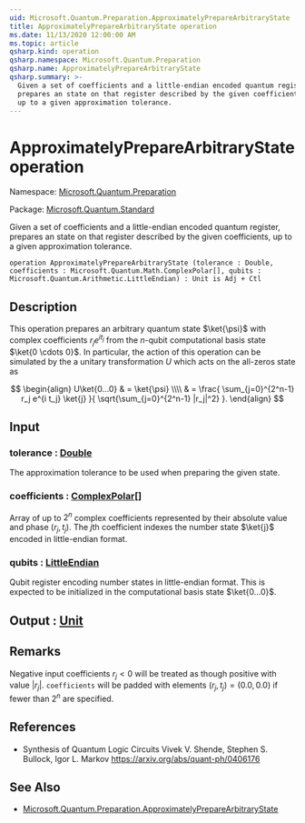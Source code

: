 ```yaml
---
uid: Microsoft.Quantum.Preparation.ApproximatelyPrepareArbitraryState
title: ApproximatelyPrepareArbitraryState operation
ms.date: 11/13/2020 12:00:00 AM
ms.topic: article
qsharp.kind: operation
qsharp.namespace: Microsoft.Quantum.Preparation
qsharp.name: ApproximatelyPrepareArbitraryState
qsharp.summary: >-
  Given a set of coefficients and a little-endian encoded quantum register,
  prepares an state on that register described by the given coefficients,
  up to a given approximation tolerance.
---
```


# ApproximatelyPrepareArbitraryState operation

Namespace: [Microsoft.Quantum.Preparation](xref:Microsoft.Quantum.Preparation)

Package: [Microsoft.Quantum.Standard](https://nuget.org/packages/Microsoft.Quantum.Standard)


Given a set of coefficients and a little-endian encoded quantum register,prepares an state on that register described by the given coefficients,up to a given approximation tolerance.

```qsharp
operation ApproximatelyPrepareArbitraryState (tolerance : Double, coefficients : Microsoft.Quantum.Math.ComplexPolar[], qubits : Microsoft.Quantum.Arithmetic.LittleEndian) : Unit is Adj + Ctl
```


## Description

This operation prepares an arbitrary quantumstate $\ket{\psi}$ with complex coefficients $r_j e^{i t_j}$ fromthe $n$-qubit computational basis state $\ket{0 \cdots 0}$.In particular, the action of this operation can be simulated by thea unitary transformation $U$ which acts on the all-zeros state as$$\begin{align}U\ket{0...0}& = \ket{\psi} \\\\& = \frac{\sum_{j=0}^{2^n-1} r_j e^{i t_j} \ket{j}}{\sqrt{\sum_{j=0}^{2^n-1} |r_j|^2}}.\end{align}$$

## Input

### tolerance : [Double](xref:microsoft.quantum.lang-ref.double)

The approximation tolerance to be used when preparing the given state.


### coefficients : [ComplexPolar](xref:Microsoft.Quantum.Math.ComplexPolar)[]

Array of up to $2^n$ complex coefficients represented by theirabsolute value and phase $(r_j, t_j)$. The $j$th coefficientindexes the number state $\ket{j}$ encoded in little-endian format.


### qubits : [LittleEndian](xref:Microsoft.Quantum.Arithmetic.LittleEndian)

Qubit register encoding number states in little-endian format. This isexpected to be initialized in the computational basis state$\ket{0...0}$.



## Output : [Unit](xref:microsoft.quantum.lang-ref.unit)



## Remarks

Negative input coefficients $r_j < 0$ will be treated as thoughpositive with value $|r_j|$. `coefficients` will be padded withelements $(r_j, t_j) = (0.0, 0.0)$ if fewer than $2^n$ arespecified.

## References

- Synthesis of Quantum Logic Circuits  Vivek V. Shende, Stephen S. Bullock, Igor L. Markov  https://arxiv.org/abs/quant-ph/0406176

## See Also

- [Microsoft.Quantum.Preparation.ApproximatelyPrepareArbitraryState](xref:Microsoft.Quantum.Preparation.ApproximatelyPrepareArbitraryState)